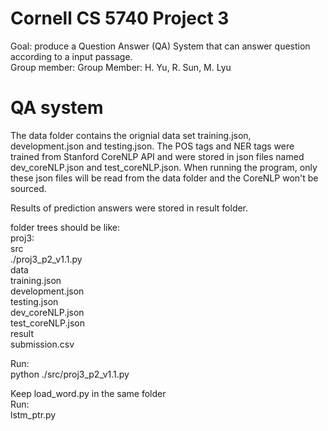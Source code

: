 # Cornell CS 5740 Project 3     

Goal: produce a Question Answer (QA) System that can answer question according to a input passage.    
Group member: Group Member: H. Yu, R. Sun, M. Lyu

# QA system
The data folder contains the orignial data set training.json, development.json and testing.json. The POS tags and NER tags were trained from Stanford CoreNLP API and were stored in json files named dev_coreNLP.json and test_coreNLP.json. When running the program, only these json files will be read from the data folder and the CoreNLP won't be sourced.

Results of prediction answers were stored in result folder.


folder trees should be like:   
proj3:    
	src  
		./proj3_p2_v1.1.py   
	data   
		training.json   
		development.json   
		testing.json  
		dev_coreNLP.json  
		test_coreNLP.json   
	result   
		submission.csv   
   
Run:   
	python ./src/proj3_p2_v1.1.py   


Keep load_word.py in the same folder   
Run:   
lstm_ptr.py   
